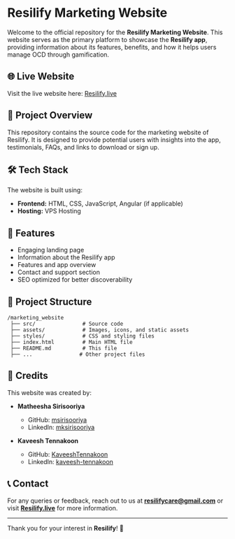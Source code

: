 # Resilify Marketing Website

Welcome to the official repository for the **Resilify Marketing Website**. This website serves as the primary platform to showcase the **Resilify app**, providing information about its features, benefits, and how it helps users manage OCD through gamification.

## 🌐 Live Website
Visit the live website here: [Resilify.live](https://resilify.live)

## 📌 Project Overview
This repository contains the source code for the marketing website of Resilify. It is designed to provide potential users with insights into the app, testimonials, FAQs, and links to download or sign up.

## 🛠 Tech Stack
The website is built using:
- **Frontend:** HTML, CSS, JavaScript, Angular (if applicable)
- **Hosting:** VPS Hosting

## 🚀 Features
- Engaging landing page
- Information about the Resilify app
- Features and app overview
- Contact and support section
- SEO optimized for better discoverability

## 📂 Project Structure
```plaintext
/marketing_website
 ├── src/               # Source code
 ├── assets/            # Images, icons, and static assets
 ├── styles/            # CSS and styling files
 ├── index.html         # Main HTML file
 ├── README.md          # This file
 ├── ...               # Other project files
```
## 🙌 Credits
This website was created by:
- **Matheesha Sirisooriya**  
  - GitHub: [msirisooriya](https://github.com/msirisooriya)  
  - LinkedIn: [mksirisooriya](https://www.linkedin.com/in/mksirisooriya/)

- **Kaveesh Tennakoon**  
  - GitHub: [KaveeshTennakoon](https://github.com/KaveeshTennakoon)  
  - LinkedIn: [kaveesh-tennakoon](https://www.linkedin.com/in/kaveesh-tennakoon/)

## 📞 Contact
For any queries or feedback, reach out to us at **resilifycare@gmail.com** or visit **[Resilify.live](https://resilify.live)** for more information.

---
Thank you for your interest in **Resilify**! 🚀
